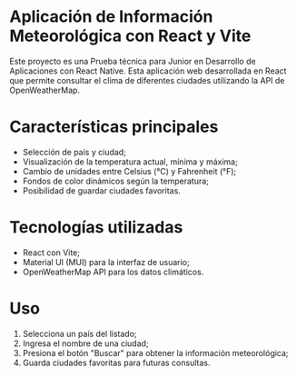 # Aplicación de Información Meteorológica con React y Vite

Este proyecto es una Prueba técnica para Junior en Desarrollo de Aplicaciones con React Native. Esta aplicación web desarrollada en React que permite consultar el clima de diferentes ciudades utilizando la API de OpenWeatherMap.


# Características principales

- Selección de país y ciudad;
- Visualización de la temperatura actual, mínima y máxima;
- Cambio de unidades entre Celsius (°C) y Fahrenheit (°F);
- Fondos de color dinámicos según la temperatura;
- Posibilidad de guardar ciudades favoritas.


# Tecnologías utilizadas

- React con Vite;
- Material UI (MUI) para la interfaz de usuario;
- OpenWeatherMap API para los datos climáticos.


# Uso

1. Selecciona un país del listado;
2. Ingresa el nombre de una ciudad;
3. Presiona el botón "Buscar" para obtener la información meteorológica;
4. Guarda ciudades favoritas para futuras consultas.